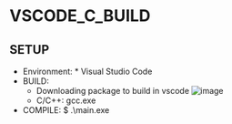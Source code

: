# VSCODE_C_BUILD

## SETUP
* Environment:
      * Visual Studio Code
* BUILD: 
     * Downloading package to build in vscode
     ![image](https://user-images.githubusercontent.com/24602331/155471361-ad2e0fea-af39-4354-b721-59da0c358f47.png)
     * C/C++: gcc.exe 
 * COMPILE:
   $ .\main.exe


